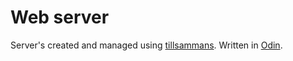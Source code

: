 # Web server
Server's created and managed using [tillsammans](https://github.com/samstalhandske/tillsammans). Written in [Odin](https://www.odin-lang.org).
